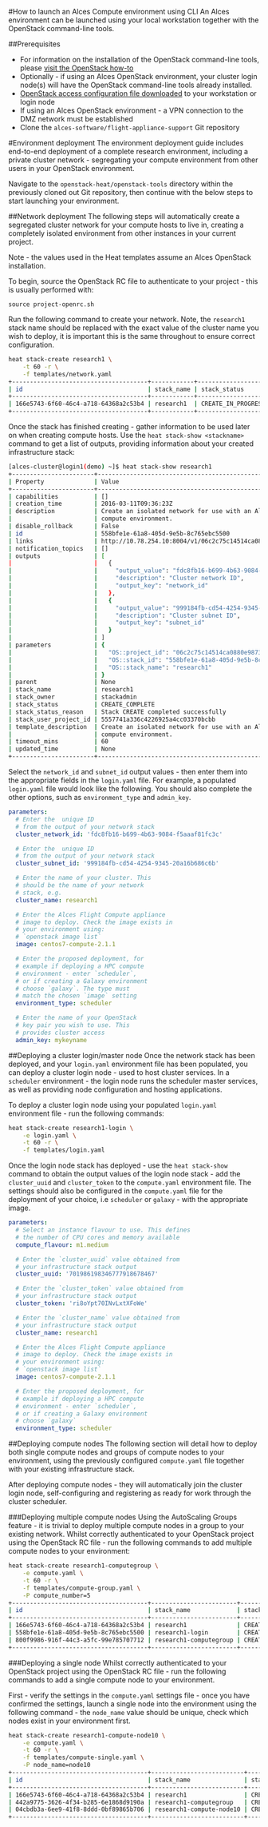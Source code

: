 #How to launch an Alces Compute environment using CLI
An Alces environment can be launched using your local workstation together with the OpenStack command-line tools. 

##Prerequisites
* For information on the installation of the OpenStack command-line tools, please [visit the OpenStack how-to](http://docs.openstack.org/cli-reference/common/cli_install_openstack_command_line_clients.html)
* Optionally - if using an Alces OpenStack environment, your cluster login node(s) will have the OpenStack command-line tools already installed. 
* [OpenStack access configuration file downloaded](http://docs.openstack.org/cli-reference/common/cli_set_environment_variables_using_openstack_rc.html) to your workstation or login node
* If using an Alces OpenStack environment - a VPN connection to the DMZ network must be established
* Clone the `alces-software/flight-appliance-support` Git repository

#Environment deployment
The environment deployment guide includes end-to-end deployment of a complete research environment, including a private cluster network - segregating your compute environment from other users in your OpenStack environment. 

Navigate to the `openstack-heat/openstack-tools` directory within the previously cloned out Git repository, then continue with the below steps to start launching your environment. 

##Network deployment
The following steps will automatically create a segregated cluster network for your compute hosts to live in, creating a completely isolated environment from other instances in your current project. 

Note - the values used in the Heat templates assume an Alces OpenStack installation. 

To begin, source the OpenStack RC file to authenticate to your project - this is usually performed with: 

```
source project-openrc.sh
```

Run the following command to create your network. Note, the `research1` stack name should be replaced with the exact value of the cluster name you wish to deploy, it is important this is the same throughout to ensure correct configuration.

```bash
heat stack-create research1 \
	-t 60 -r \
	-f templates/network.yaml
+--------------------------------------+------------+--------------------+----------------------+
| id                                   | stack_name | stack_status       | creation_time        |
+--------------------------------------+------------+--------------------+----------------------+
| 166e5743-6f60-46c4-a718-64368a2c53b4 | research1  | CREATE_IN_PROGRESS | 2016-03-10T15:52:59Z |
+--------------------------------------+------------+--------------------+----------------------+
```	

Once the stack has finished creating - gather information to be used later on when creating compute hosts. Use the `heat stack-show <stackname>` command to get a list of outputs, providing information about your created infrastructure stack: 

```bash
[alces-cluster@login1(demo) ~]$ heat stack-show research1
+-----------------------+---------------------------------------------------------------------------------------------------------------------------+
| Property              | Value                                                                                                                     |
+-----------------------+---------------------------------------------------------------------------------------------------------------------------+
| capabilities          | []                                                                                                                        |
| creation_time         | 2016-03-11T09:36:23Z                                                                                                      |
| description           | Create an isolated network for use with an Alces                                                                          |
|                       | compute environment.                                                                                                      |
| disable_rollback      | False                                                                                                                     |
| id                    | 558bfe1e-61a8-405d-9e5b-8c765ebc5500                                                                                      |
| links                 | http://10.78.254.10:8004/v1/06c2c75c14514ca0880e987398ec4a76/stacks/research1/558bfe1e-61a8-405d-9e5b-8c765ebc5500 (self) |
| notification_topics   | []                                                                                                                        |
| outputs               | [                                                                                                                         |
|                       |   {                                                                                                                       |
|                       |     "output_value": "fdc8fb16-b699-4b63-9084-f5aaaf81fc3c",                                                               |
|                       |     "description": "Cluster network ID",                                                                                  |
|                       |     "output_key": "network_id"                                                                                            |
|                       |   },                                                                                                                      |
|                       |   {                                                                                                                       |
|                       |     "output_value": "999184fb-cd54-4254-9345-20a16b686c6b",                                                               |
|                       |     "description": "Cluster subnet ID",                                                                                   |
|                       |     "output_key": "subnet_id"                                                                                             |
|                       |   }                                                                                                                       |
|                       | ]                                                                                                                         |
| parameters            | {                                                                                                                         |
|                       |   "OS::project_id": "06c2c75c14514ca0880e987398ec4a76",                                                                   |
|                       |   "OS::stack_id": "558bfe1e-61a8-405d-9e5b-8c765ebc5500",                                                                 |
|                       |   "OS::stack_name": "research1"                                                                                           |
|                       | }                                                                                                                         |
| parent                | None                                                                                                                      |
| stack_name            | research1                                                                                                                 |
| stack_owner           | stackadmin                                                                                                                |
| stack_status          | CREATE_COMPLETE                                                                                                           |
| stack_status_reason   | Stack CREATE completed successfully                                                                                       |
| stack_user_project_id | 5557741a336c4226925a4cc03370bcbb                                                                                          |
| template_description  | Create an isolated network for use with an Alces                                                                          |
|                       | compute environment.                                                                                                      |
| timeout_mins          | 60                                                                                                                        |
| updated_time          | None                                                                                                                      |
+-----------------------+---------------------------------------------------------------------------------------------------------------------------+
```

Select the `network_id` and `subnet_id` output values - then enter them into the appropriate fields in the `login.yaml` file. For example, a populated `login.yaml` file would look like the following. You should also complete the other options, such as `environment_type` and `admin_key`. 

```yaml
parameters:
  # Enter the  unique ID
  # from the output of your network stack
  cluster_network_id: 'fdc8fb16-b699-4b63-9084-f5aaaf81fc3c'

  # Enter the  unique ID
  # from the output of your network stack
  cluster_subnet_id: '999184fb-cd54-4254-9345-20a16b686c6b'

  # Enter the name of your cluster. This
  # should be the name of your network
  # stack, e.g.
  cluster_name: research1

  # Enter the Alces Flight Compute appliance
  # image to deploy. Check the image exists in
  # your environment using:
  # `openstack image list`
  image: centos7-compute-2.1.1

  # Enter the proposed deployment, for
  # example if deploying a HPC compute
  # environment - enter `scheduler`,
  # or if creating a Galaxy environment
  # choose `galaxy`. The type must
  # match the chosen `image` setting
  environment_type: scheduler

  # Enter the name of your OpenStack
  # key pair you wish to use. This
  # provides cluster access
  admin_key: mykeyname
```

##Deploying a cluster login/master node
Once the network stack has been deployed, and your `login.yaml` environment file has been populated, you can deploy a cluster login node - used to host cluster services. In a `scheduler` environment - the login node runs the scheduler master services, as well as providing node configuration and hosting applications. 

To deploy a cluster login node using your populated `login.yaml` environment file - run the following commands:

```bash
heat stack-create research1-login \
	-e login.yaml \
	-t 60 -r \
	-f templates/login.yaml
```

Once the login node stack has deployed - use the `heat stack-show` command to obtain the output values of the login node stack - add the `cluster_uuid` and `cluster_token` to the `compute.yaml` environment file. The settings should also be configured in the `compute.yaml` file for the deployment of your choice, i.e `scheduler` or `galaxy` - with the appropriate image. 

```yaml
parameters:
  # Select an instance flavour to use. This defines
  # the number of CPU cores and memory available
  compute_flavour: m1.medium

  # Enter the `cluster_uuid` value obtained from
  # your infrastructure stack output
  cluster_uuid: '701986198346777918678467'

  # Enter the `cluster_token` value obtained from
  # your infrastructure stack output
  cluster_token: 'ri8oYpt70INvLxtXFoWe'

  # Enter the `cluster_name` value obtained from
  # your infrastructure stack output
  cluster_name: research1

  # Enter the Alces Flight Compute appliance
  # image to deploy. Check the image exists in
  # your environment using:
  # `openstack image list`
  image: centos7-compute-2.1.1

  # Enter the proposed deployment, for
  # example if deploying a HPC compute
  # environment - enter `scheduler`,
  # or if creating a Galaxy environment
  # choose `galaxy`
  environment_type: scheduler
```
	

##Deploying compute nodes
The following section will detail how to deploy both single compute nodes and groups of compute nodes to your environment, using the previously configured `compute.yaml` file together with your existing infrastructure stack. 

After deploying compute nodes - they will automatically join the cluster login node, self-configuring and registering as ready for work through the cluster scheduler. 

###Deploying multiple compute nodes
Using the AutoScaling Groups feature - it is trivial to deploy multiple compute nodes in a group to your existing network. Whilst correctly authenticated to your OpenStack project using the OpenStack RC file - run the following commands to add multiple compute nodes to your environment:

```bash
heat stack-create research1-computegroup \
	-e compute.yaml \
	-t 60 -r \
	-f templates/compute-group.yaml \
	-P compute_number=5
+--------------------------------------+------------------------+--------------------+----------------------+
| id                                   | stack_name             | stack_status       | creation_time        |
+--------------------------------------+------------------------+--------------------+----------------------+
| 166e5743-6f60-46c4-a718-64368a2c53b4 | research1              | CREATE_COMPLETE    | 2016-03-10T15:52:59Z |
| 558bfe1e-61a8-405d-9e5b-8c765ebc5500 | research1-login        | CREATE_COMPLETE    | 2016-03-10T15:59:29Z |
| 800f9986-916f-44c3-a5fc-99e785707712 | research1-computegroup | CREATE_IN_PROGRESS | 2016-03-10T16:55:22Z |
+--------------------------------------+------------------------+--------------------+----------------------+
```

###Deploying a single node
Whilst correctly authenticated to your OpenStack project using the OpenStack RC file - run the following commands to add a single compute node to your environment. 

First - verify the settings in the `compute.yaml` settings file - once you have confirmed the settings, launch a single node into the environment using the following command - the `node_name` value should be unique, check which nodes exist in your environment first. 

```bash
heat stack-create research1-compute-node10 \
	-e compute.yaml \
	-t 60 -r \
	-f templates/compute-single.yaml \
	-P node_name=node10
+--------------------------------------+--------------------------+--------------------+----------------------+
| id                                   | stack_name               | stack_status       | creation_time        |
+--------------------------------------+--------------------------+--------------------+----------------------+
| 166e5743-6f60-46c4-a718-64368a2c53b4 | research1                | CREATE_COMPLETE    | 2016-03-10T15:52:59Z |
| 442a9775-3626-4f34-b285-6e1868d9190a | research1-computegroup   | CREATE_COMPLETE    | 2016-03-10T17:10:02Z |
| 04cbdb3a-6ee9-41f8-8ddd-0bf89865b706 | research1-compute-node10 | CREATE_IN_PROGRESS | 2016-03-10T17:29:58Z |
+--------------------------------------+--------------------------+--------------------+----------------------+
```

